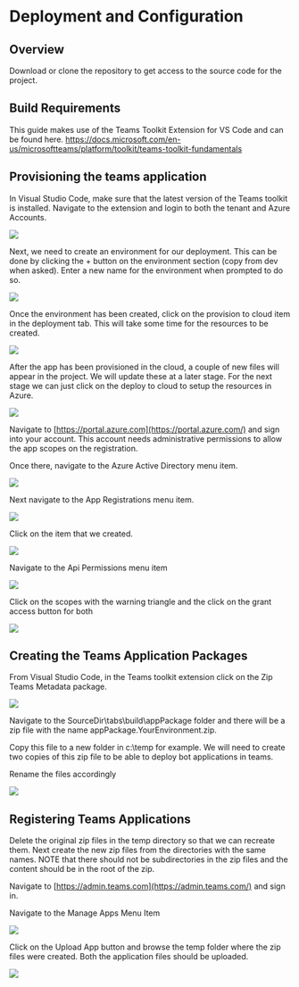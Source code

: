 
# Deployment and Configuration

## Overview

Download or clone the repository to get access to the source code for the project. 

## Build Requirements

This guide makes use of the Teams Toolkit Extension for VS Code and can be found here. https://docs.microsoft.com/en-us/microsoftteams/platform/toolkit/teams-toolkit-fundamentals 

## Provisioning the teams application

In Visual Studio Code, make sure that the latest version of the Teams toolkit is installed. Navigate to the extension and login to both the tenant and Azure Accounts.

![](img/image034.png)

Next, we need to create an environment for our deployment. This can be done by clicking the + button on the environment section (copy from dev when asked). Enter a new name for the environment when prompted to do so.

![](img/image036.png)

Once the environment has been created, click on the provision to cloud item in the deployment tab. This will take some time for the resources to be created. 

![](img/image038.png)

After the app has been provisioned in the cloud, a couple of new files will appear in the project. We will update these at a later stage. For the next stage we can just click on the deploy to cloud to setup the resources in Azure. 

![](img/image040.png)

Navigate to [https://portal.azure.com](https://portal.azure.com/) and sign into your account. This account needs administrative permissions to allow the app scopes on the registration. 

Once there, navigate to the Azure Active Directory menu item. 

![](img/image042.png)

Next navigate to the App Registrations menu item. 

![](img/image044.png)

Click on the item that we created. 

![](img/image046.png)

Navigate to the Api Permissions menu item 

![](img/image048.png)

Click on the scopes with the warning triangle and the click on the grant access button for both 

![](img/image050.png)

## Creating the Teams Application Packages

From Visual Studio Code, in the Teams toolkit extension click on the Zip Teams Metadata package.

![](img/image118.png)

Navigate to the SourceDir\tabs\build\appPackage folder and there will be a zip file with the name appPackage.YourEnvironment.zip.

Copy this file to a new folder in c:\temp for example. We will need to create two copies of this zip file to be able to deploy bot applications in teams.

Rename the files accordingly

![](img/image120.png)

## Registering Teams Applications

Delete the original zip files in the temp directory so that we can recreate them. Next create the new zip files from the directories with the same names. NOTE that there should not be subdirectories in the zip files and the content should be in the root of the zip.

Navigate to [https://admin.teams.com](https://admin.teams.com/) and sign in.

Navigate to the Manage Apps Menu Item

![](img/image152.png)

Click on the Upload App button and browse the temp folder where the zip files were created. Both the application files should be uploaded.

![](img/image154.png)